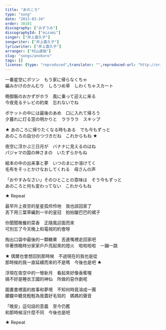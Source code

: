 ```yaml
---
title: "あのころ"
type: "song"
date: "2013-03-24"
order: 30101
discography: ["みずうみ"]
discographyId: ["mizumi"]
singer: ["井上喜久子"]
songwriter: ["井上喜久子"]
lyricwriter: ["井上喜久子"]
arranger: ["村山達哉"]
slug: "songs/anokoro"
tags: []
license: {type: "reproduced",translator: "",reproduced-url: "http://orikamushi.myweb.hinet.net",reproduced-website: "織歌蟲",author: "Orika"}
---
```


一番星空にポツン　もう家に帰らなくちゃ   
編みかけのかんむり　しろつめ草　しわくちゃスカート   
  
晩御飯のおかずがホラ　風に乗って迎えに来る   
今夜見るテレビの約束　忘れないでね   
  
ポケットの中には最後のあめ　口に入れて帰ろう   
夕暮れに灯る窓の明かりと　ララララ　スキップ   
  
★ あのころに帰りたくなる時もある　でも今もずっと   
あのころの自分のつづきだね　これからもね ★   
  
夜空に浮かぶ三日月が　バナナに見えるのはね   
パジャマの国の神さまの　いたずらかもね   
  
絵本の中の出来事と夢　いつのまにか溶けてく   
毛布をそっとかけなおしてくれる　母さんの声   
  
「おやすみなさい」そのひとことの意味は　そう今もずっと   
あのころと何も変わってない　これからもね   
  
★ Repeat   
  
最早升上夜空的星星孤伶伶地　我也該回家了  
丟下用三葉草編到一半的皇冠　拍拍皺巴巴的裙子  
  
你聞聞晚餐的菜香　正隨風迎面而來  
可別忘了今天晚上和電視的約會呀  
  
掏出口袋中最後的一顆糖果　丟進嘴裡走回家吧  
伴著傍晚時分家家戶戶亮起來的燈火　啦啦啦啦　一蹦一跳  
  
★ 偶爾也會想回到那時候　不過現在的我也是從  
那時候的我一直延續而來的不是嗎　今後也是吧 ★   
  
浮現在夜空中的一彎新月　看起來好像香蕉喔  
搞不好是睡衣王國的神仙　所做的惡作劇呢  
  
圖畫書裡面的故事和夢境　不知何時竟溶成一團  
朦朧中聽見輕輕為我蓋好毛毯的　媽媽的聲音  
  
「晚安」這句話的意義　至今仍舊  
和那時候沒什麼不同　今後也是吧  
  
★ Repeat
